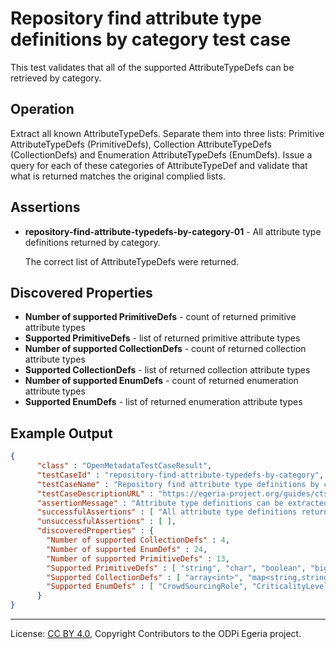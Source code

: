 <!-- SPDX-License-Identifier: CC-BY-4.0 -->
<!-- Copyright Contributors to the ODPi Egeria project. -->

# Repository find attribute type definitions by category test case

This test validates that all of the supported AttributeTypeDefs can be retrieved by category.

## Operation

Extract all known AttributeTypeDefs.  Separate them into three lists: 
Primitive AttributeTypeDefs (PrimitiveDefs), 
Collection AttributeTypeDefs (CollectionDefs)
and Enumeration AttributeTypeDefs (EnumDefs).
Issue a query for each of these categories of AttributeTypeDef and validate that what is returned matches
the original complied lists.

## Assertions

* **repository-find-attribute-typedefs-by-category-01** - All attribute type definitions returned by category.

   The correct list of AttributeTypeDefs were returned.


## Discovered Properties

* **Number of supported PrimitiveDefs** - count of returned primitive attribute types
* **Supported PrimitiveDefs** - list of returned primitive attribute types
* **Number of supported CollectionDefs** - count of returned collection attribute types
* **Supported CollectionDefs** - list of returned collection attribute types
* **Number of supported EnumDefs** - count of returned enumeration attribute types
* **Supported EnumDefs** - list of returned enumeration attribute types

## Example Output


```json
{
      "class" : "OpenMetadataTestCaseResult",
      "testCaseId" : "repository-find-attribute-typedefs-by-category",
      "testCaseName" : "Repository find attribute type definitions by category test case",
      "testCaseDescriptionURL" : "https://egeria-project.org/guides/cts/repository-workbench/repository-find-attribute-typedefs-by-category-test-case.md",
      "assertionMessage" : "Attribute type definitions can be extracted by category",
      "successfulAssertions" : [ "All attribute type definitions returned by category." ],
      "unsuccessfulAssertions" : [ ],
      "discoveredProperties" : {
        "Number of supported CollectionDefs" : 4,
        "Number of supported EnumDefs" : 24,
        "Number of supported PrimitiveDefs" : 13,
        "Supported PrimitiveDefs" : [ "string", "char", "boolean", "biginteger", "byte", "long", "double", "date", "object", "bigdecimal", "short", "float", "int" ],
        "Supported CollectionDefs" : [ "array<int>", "map<string,string>", "array<string>", "map<string,object>" ],
        "Supported EnumDefs" : [ "CrowdSourcingRole", "CriticalityLevel", "TermRelationshipStatus", "DataClassAssignmentStatus", "Endianness", "ContactMethodType", "GovernanceClassificationStatus", "BusinessCapabilityType", "StarRating", "OperationalStatus", "OrderBy", "TermAssignmentStatus", "RetentionBasis", "ServerAssetUse", "ConfidentialityLevel", "MediaUsage", "ActivityType", "CommunityMembershipType", "ConfidenceLevel", "KeyPattern", "CommentType", "MediaType", "GovernanceDomain", "ToDoStatus" ]
      }
}
```

----
License: [CC BY 4.0](https://creativecommons.org/licenses/by/4.0/),
Copyright Contributors to the ODPi Egeria project.